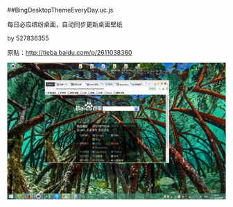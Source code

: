 ##BingDesktopThemeEveryDay.uc.js

每日必应缤纷桌面，自动同步更新桌面壁纸

by 527836355

原貼：http://tieba.baidu.com/p/2611038360

![preview](img/preview.jpg)